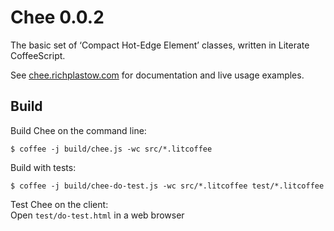Chee 0.0.2
==========

The basic set of ‘Compact Hot-Edge Element’ classes, written in Literate 
CoffeeScript. 


See [chee.richplastow.com](http://chee.richplastow.com/) for documentation and 
live usage examples. 




Build
-----

Build Chee on the command line: 
```
$ coffee -j build/chee.js -wc src/*.litcoffee
```

Build with tests: 
```
$ coffee -j build/chee-do-test.js -wc src/*.litcoffee test/*.litcoffee
```

Test Chee on the client:  
Open `test/do-test.html` in a web browser


